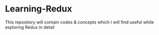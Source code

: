 # Learning-Redux
This repository will contain codes &amp; concepts which I will find useful while exploring Redux in detail
